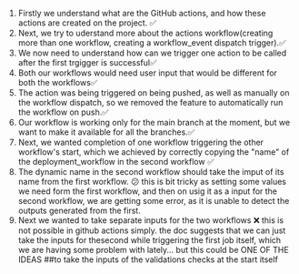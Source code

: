 1. Firstly we understand what are the GitHub actions, and how these actions are created on the project. ✅
2. Next, we try to uderstand more about the actions workflow(creating more than one workflow, creating a workflow_event dispatch trigger).✅
3. We now need to understand how can we trigger one action to be called after the first trgigger is successful✅
4. Both our workflows would need user input that would be different for both the workflows✅
5. The action was being triggered on being pushed, as well as manually on the workflow dispatch, so we removed the feature to automatically run the workflow on push.✅
6. Our workflow is working only for the main branch at the moment, but we want to make it available for all the branches.✅
7. Next, we wanted completion of one workflow triggering the other workflow's start, which we achieved by correctly copying the "name" of the deployment_workflow in the second workflow ✅
8. The dynamic name in the second workflow should take the imput of its name from the first workflow. 😕 
this is bit tricky as setting some values we need form the first workflow, and then on usig it as a input for the second workflow, we are getting some error, as it is unable to detect the outputs generated from the first.
9. Next we wanted to take separate inputs for the two workflows ❌ this is not possible in github actions simply. the doc suggests that we can just take the inputs for thesecond while triggering the first job itself, which we are having some problem with lately... but this could be ONE OF THE IDEAS 
##to take the inputs of the validations checks at the start itself


